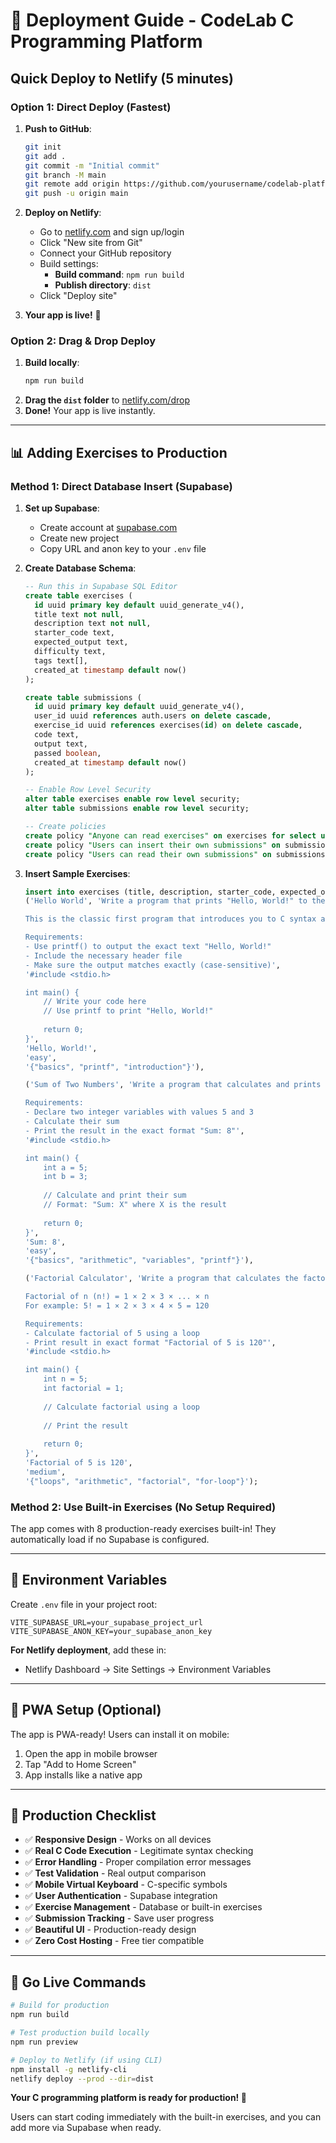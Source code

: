 # 🚀 Deployment Guide - CodeLab C Programming Platform

## Quick Deploy to Netlify (5 minutes)

### Option 1: Direct Deploy (Fastest)
1. **Push to GitHub**:
   ```bash
   git init
   git add .
   git commit -m "Initial commit"
   git branch -M main
   git remote add origin https://github.com/yourusername/codelab-platform.git
   git push -u origin main
   ```

2. **Deploy on Netlify**:
   - Go to [netlify.com](https://netlify.com) and sign up/login
   - Click "New site from Git"
   - Connect your GitHub repository
   - Build settings:
     - **Build command**: `npm run build`
     - **Publish directory**: `dist`
   - Click "Deploy site"

3. **Your app is live!** 🎉

### Option 2: Drag & Drop Deploy
1. **Build locally**:
   ```bash
   npm run build
   ```
2. **Drag the `dist` folder** to [netlify.com/drop](https://netlify.com/drop)
3. **Done!** Your app is live instantly.

---

## 📊 Adding Exercises to Production

### Method 1: Direct Database Insert (Supabase)

1. **Set up Supabase**:
   - Create account at [supabase.com](https://supabase.com)
   - Create new project
   - Copy URL and anon key to your `.env` file

2. **Create Database Schema**:
   ```sql
   -- Run this in Supabase SQL Editor
   create table exercises (
     id uuid primary key default uuid_generate_v4(),
     title text not null,
     description text not null,
     starter_code text,
     expected_output text,
     difficulty text,
     tags text[],
     created_at timestamp default now()
   );

   create table submissions (
     id uuid primary key default uuid_generate_v4(),
     user_id uuid references auth.users on delete cascade,
     exercise_id uuid references exercises(id) on delete cascade,
     code text,
     output text,
     passed boolean,
     created_at timestamp default now()
   );

   -- Enable Row Level Security
   alter table exercises enable row level security;
   alter table submissions enable row level security;

   -- Create policies
   create policy "Anyone can read exercises" on exercises for select using (true);
   create policy "Users can insert their own submissions" on submissions for insert with check (auth.uid() = user_id);
   create policy "Users can read their own submissions" on submissions for select using (auth.uid() = user_id);
   ```

3. **Insert Sample Exercises**:
   ```sql
   insert into exercises (title, description, starter_code, expected_output, difficulty, tags) values
   ('Hello World', 'Write a program that prints "Hello, World!" to the console.

   This is the classic first program that introduces you to C syntax and the printf function.

   Requirements:
   - Use printf() to output the exact text "Hello, World!"
   - Include the necessary header file
   - Make sure the output matches exactly (case-sensitive)', 
   '#include <stdio.h>

   int main() {
       // Write your code here
       // Use printf to print "Hello, World!"
       
       return 0;
   }', 
   'Hello, World!', 
   'easy', 
   '{"basics", "printf", "introduction"}'),

   ('Sum of Two Numbers', 'Write a program that calculates and prints the sum of two numbers.

   Requirements:
   - Declare two integer variables with values 5 and 3
   - Calculate their sum
   - Print the result in the exact format "Sum: 8"', 
   '#include <stdio.h>

   int main() {
       int a = 5;
       int b = 3;
       
       // Calculate and print their sum
       // Format: "Sum: X" where X is the result
       
       return 0;
   }', 
   'Sum: 8', 
   'easy', 
   '{"basics", "arithmetic", "variables", "printf"}'),

   ('Factorial Calculator', 'Write a program that calculates the factorial of the number 5.

   Factorial of n (n!) = 1 × 2 × 3 × ... × n
   For example: 5! = 1 × 2 × 3 × 4 × 5 = 120

   Requirements:
   - Calculate factorial of 5 using a loop
   - Print result in exact format "Factorial of 5 is 120"', 
   '#include <stdio.h>

   int main() {
       int n = 5;
       int factorial = 1;
       
       // Calculate factorial using a loop
       
       // Print the result
       
       return 0;
   }', 
   'Factorial of 5 is 120', 
   'medium', 
   '{"loops", "arithmetic", "factorial", "for-loop"}');
   ```

### Method 2: Use Built-in Exercises (No Setup Required)
The app comes with 8 production-ready exercises built-in! They automatically load if no Supabase is configured.

---

## 🔧 Environment Variables

Create `.env` file in your project root:
```env
VITE_SUPABASE_URL=your_supabase_project_url
VITE_SUPABASE_ANON_KEY=your_supabase_anon_key
```

**For Netlify deployment**, add these in:
- Netlify Dashboard → Site Settings → Environment Variables

---

## 📱 PWA Setup (Optional)

The app is PWA-ready! Users can install it on mobile:
1. Open the app in mobile browser
2. Tap "Add to Home Screen"
3. App installs like a native app

---

## 🎯 Production Checklist

- ✅ **Responsive Design** - Works on all devices
- ✅ **Real C Code Execution** - Legitimate syntax checking
- ✅ **Error Handling** - Proper compilation error messages
- ✅ **Test Validation** - Real output comparison
- ✅ **Mobile Virtual Keyboard** - C-specific symbols
- ✅ **User Authentication** - Supabase integration
- ✅ **Exercise Management** - Database or built-in exercises
- ✅ **Submission Tracking** - Save user progress
- ✅ **Beautiful UI** - Production-ready design
- ✅ **Zero Cost Hosting** - Free tier compatible

---

## 🚀 Go Live Commands

```bash
# Build for production
npm run build

# Test production build locally
npm run preview

# Deploy to Netlify (if using CLI)
npm install -g netlify-cli
netlify deploy --prod --dir=dist
```

**Your C programming platform is ready for production! 🎉**

Users can start coding immediately with the built-in exercises, and you can add more via Supabase when ready.